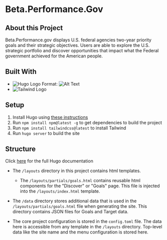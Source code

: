 # Beta.Performance.Gov

## About this Project
Beta.Performance.gov displays U.S. federal agencies two-year priority goals and their strategic objectives. Users are able to explore the U.S. strategic portfolio and discover opportunities that impact what the Federal government achieved for the American people.

## Built With
* ![Hugo Logo](https://d33wubrfki0l68.cloudfront.net/c38c7334cc3f23585738e40334284fddcaf03d5e/2e17c/images/hugo-logo-wide.svg) Format: ![Alt Text](url) 
* ![Tailwind Logo]()

## Setup
1. Install Hugo using [these instructions](https://gohugo.io/installation/)
2. Run `npm install npm@latest -g` to get dependencies to build the project
3. Run `npm install tailwindcss@latest` to install Tailwind
4. Run `hugo server` to build the site

## Structure
Click [here](https://gohugo.io/getting-started/) for the full Hugo documentation

* The `/layouts` directory in this project contains html templates.
    * The `/layouts/partials/goals.html` contains reusable html components for the "Discover" or "Goals" page. This file is injected into the `/layouts/index.html` template.

* The `/data` directory stores additional data that is used in the `/layouts/partials/goals.html` file when generating the site. This directory contains JSON files for Goals and Target data.

* The core project configuration is stored in the `config.toml` file. The data here is accessible from any template in the `/layouts` directory. Top-level data like the site name and the menu configuration is stored here.

